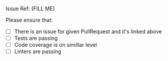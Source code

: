 Issue Ref: (FILL ME)

Please ensure that:
* [ ] There is an issue for given PullRequest and it's linked above
* [ ] Tests are passing
* [ ] Code coverage is on simillar level
* [ ] Linters are passing
